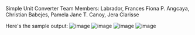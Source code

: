 Simple Unit Converter
Team Members:
Labrador, Frances Fiona P. 
Angcaya, Christian 
Babejes, Pamela Jane T.
Canoy, Jera Clarisse

Here's the sample output:
![image](https://github.com/piyunaaaaq/SUConverter/assets/127670176/50613091-35fb-4373-9260-bcb942b810fb)
![image](https://github.com/piyunaaaaq/SUConverter/assets/127670176/076fc432-6672-4bf3-8e46-6208b36fe818)
![image](https://github.com/piyunaaaaq/SUConverter/assets/127670176/7129a62c-b8e1-41cd-a8da-d426bd877e48)
![image](https://github.com/piyunaaaaq/SUConverter/assets/127670176/f826a65a-35a4-4c03-977a-fa93a07a9900)


